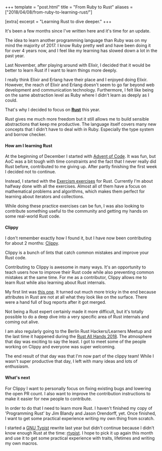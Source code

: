+++
template = "post.html"
title = "From Ruby to Rust"
aliases = ["2018/04/08/from-ruby-to-learning-rust/"]

[extra]
excerpt = "Learning Rust to dive deeper."
+++

It's been a few months since I've written here and it's time for an update.

The idea to learn another programming language than Ruby was on my mind the majority of 2017.
I know Ruby pretty well and have been doing it for over 4 years now, and I feel like my learning has slowed down a lot in the past year.

Last November, after playing around with Elixir, I decided that it would be better to learn Rust if I want to learn things more deeply.

I really think Elixir and Erlang have their place and I enjoyed doing Elixir. However, the reach of Elixir and Erlang doesn't seem to go far beyond web development and communication technology. Furthermore, I felt like being on the same abstraction level as Ruby where I didn't learn as deeply as I could.

That's why I decided to focus on [**Rust**](https://rust-lang.org) this year.

Rust gives me much more freedom but it still allows me to build sensible abstractions that keep me productive.
The language itself covers many new concepts that I didn't have to deal with in Ruby. Especially the type system and borrow checker.

#### How am I learning Rust

At the beginning of December I started with [Advent of Code](https://github.com/phansch/aoc). It was fun, but AoC was a bit tough with time constraints and the fact that I never really did Rust before, contributed to me giving up. After partly finishing the first week I decided not to continue.

Instead, I started with the [Exercism exercises](http://exercism.io/languages/rust/exercises) for Rust. Currently I'm about halfway done with all the exercises.
Almost all of them have a focus on mathematical problems and algorithms, which makes them perfect for learning about iterators and collections.

While doing these practice exercises can be fun, I was also looking to contribute something useful to the community and getting my hands on some real-world Rust code.

#### Clippy

I don't remember exactly how I found it, but I have now been contributing for about 2 months: [Clippy](https://github.com/rust-lang-nursery/rust-clippy).

Clippy is a bunch of lints that catch common mistakes and improve your Rust code.

Contributing to Clippy is awesome in many ways. It's an opportunity to teach users how to improve their Rust code while also preventing common mistakes at the same time.
For me as a contributor, Clippy allows me to learn Rust while also learning about Rust internals.

My first lint was [this one](https://github.com/rust-lang-nursery/rust-clippy/pull/2340). It turned out much more tricky in the end because attributes in Rust are not at all what they look like on the surface. There were a hand full of bug reports after it got merged.

Not being a Rust expert certainly made it more difficult, but it's totally possible to do a deep dive into a very specific area of Rust internals and coming out alive.

I am also regularly going to the Berlin Rust Hackers/Learners Meetup and the last time it happened during the [Rust All Hands 2018](https://blog.rust-lang.org/2018/04/06/all-hands.html). The atmosphere that day was exciting to say the least. I got to meet some of the people working on Clippy and everyone was super welcoming.

The end result of that day was that I'm now part of the clippy team! While I wasn't super productive that day, I left with many ideas and lots of enthusiasm.

#### What's next

For Clippy I want to personally focus on fixing existing bugs and lowering the open PR count. I also want to improve the contribution instructions to make it easier for new people to contribute.

In order to do that I need to learn more Rust. I haven't finished my copy of 'Programming Rust' by Jim Blandy and Jason Orendorff, yet. Once finished, I want to get some practical experience writing my own thing from scratch.

I started a [GNU Typist](https://www.gnu.org/software/gtypist/index.html) rewrite last year but didn't continue because I didn't know enough Rust at the time: [rtypist](https://github.com/phansch/rtypist). I hope to pick it up again this month and use it to get some practical experience with traits, lifetimes and writing my own macros.
